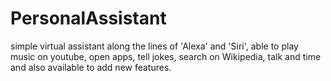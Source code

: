 # PersonalAssistant
simple virtual assistant along the lines of 'Alexa' and 'Siri', able to play music on youtube, open apps, tell jokes, search on Wikipedia, talk and time and also available to add new features.
